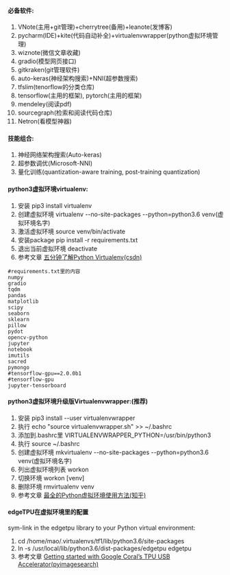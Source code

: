 #### 必备软件:
1. VNote(主用+git管理)+cherrytree(备用)+leanote(发博客)
2. pycharm(IDE)+kite(代码自动补全)+virtualenvwrapper(python虚拟环境管理)
3. wiznote(微信文章收藏)
4. gradio(模型网页接口)
5. gitkraken(git管理软件)
6. auto-keras(神经架构搜索)+NNI(超参数搜索)
7. tfslim(tenorflow的分类仓库)
8. tensorflow(主用的框架), pytorch(主用的框架)
9. mendeley(阅读pdf)
10. sourcegraph(检索和阅读代码仓库)
11. Netron(看模型神器)

#### 技能组合:
1. 神经网络架构搜索(Auto-keras)
2. 超参数调优(Microsoft-NNI)
3. 量化训练(quantization-aware training, post-training quantization)

#### python3虚拟环境virtualenv:
1. 安装   pip3 install virtualenv
2. 创建虚拟环境   virtualenv --no-site-packages --python=python3.6 venv(虚拟环境名字)
3. 激活虚拟环境   source venv/bin/activate
4. 安装package    pip install -r requirements.txt
5. 退出当前虚拟环境    deactivate
6. 参考文章    [五分钟了解Python Virtualenv(csdn)](https://blog.csdn.net/ysbj123/article/details/79727396)
```
#requirements.txt里的内容
numpy
gradio
tqdm
pandas
matplotlib
scipy
seaborn
sklearn
pillow
pydot
opencv-python
jupyter
notebook
imutils
sacred
pymongo
#tensorflow-gpu==2.0.0b1
#tensorflow-gpu
jupyter-tensorboard
```

#### python3虚拟环境升级版Virtualenvwrapper:(推荐)
1. 安装   pip3 install --user virtualenvwrapper
2. 执行        echo "source virtualenvwrapper.sh" >> ~/.bashrc
3. 添加到.bashrc里      VIRTUALENVWRAPPER_PYTHON=/usr/bin/python3
4. 执行        source ~/.bashrc
5. 创建虚拟环境     mkvirtualenv --no-site-packages --python=python3.6 venv(虚拟环境名字)
6. 列出虚拟环境列表    workon
7. 切换环境    workon [venv]
8. 删除环境    rmvirtualenv venv
9. 参考文章    [最全的Python虚拟环境使用方法(知乎)](https://zhuanlan.zhihu.com/p/60647332)

#### edgeTPU在虚拟环境里的配置
sym-link in the edgetpu library to your Python virtual environment:
1. cd /home/mao/.virtualenvs/tf1/lib/python3.6/site-packages
2. ln -s /usr/local/lib/python3.6/dist-packages/edgetpu edgetpu
3. 参考文章    [Getting started with Google Coral’s TPU USB Accelerator(pyimagesearch)](https://www.pyimagesearch.com/2019/04/22/getting-started-with-google-corals-tpu-usb-accelerator/)
